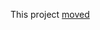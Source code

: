 This project [moved](https://dev.azure.com/tdevere/FailedBuildGuide/_wiki/wikis/VS%20App%20Center%20Failed%20Build%20WIKI/42/readme)
